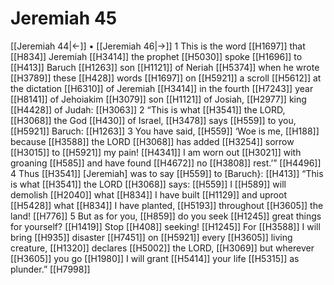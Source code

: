 # Jeremiah 45
[[Jeremiah 44|←]] • [[Jeremiah 46|→]]
1 This is the word [[H1697]] that [[H834]] Jeremiah [[H3414]] the prophet [[H5030]] spoke [[H1696]] to [[H413]] Baruch [[H1263]] son [[H1121]] of Neriah [[H5374]] when he wrote [[H3789]] these [[H428]] words [[H1697]] on [[H5921]] a scroll [[H5612]] at the dictation [[H6310]] of Jeremiah [[H3414]] in the fourth [[H7243]] year [[H8141]] of Jehoiakim [[H3079]] son [[H1121]] of Josiah, [[H2977]] king [[H4428]] of Judah: [[H3063]] 
2 “This is what [[H3541]] the LORD, [[H3068]] the God [[H430]] of Israel, [[H3478]] says [[H559]] to you, [[H5921]] Baruch: [[H1263]] 
3 You have said, [[H559]] ‘Woe is me, [[H188]] because [[H3588]] the LORD [[H3068]] has added [[H3254]] sorrow [[H3015]] to [[H5921]] my pain! [[H4341]] I am worn out [[H3021]] with groaning [[H585]] and have found [[H4672]] no [[H3808]] rest.’” [[H4496]] 
4 Thus [[H3541]] [Jeremiah] was to say [[H559]] to [Baruch}: [[H413]] “This is what [[H3541]] the LORD [[H3068]] says: [[H559]] I [[H589]] will demolish [[H2040]] what [[H834]] I have built [[H1129]] and uproot [[H5428]] what [[H834]] I have planted, [[H5193]] throughout [[H3605]] the land! [[H776]] 
5 But as for you, [[H859]] do you seek [[H1245]] great things for yourself? [[H1419]] Stop [[H408]] seeking! [[H1245]] For [[H3588]] I will bring [[H935]] disaster [[H7451]] on [[H5921]] every [[H3605]] living creature, [[H1320]] declares [[H5002]] the LORD, [[H3069]] but wherever [[H3605]] you go [[H1980]] I will grant [[H5414]] your life [[H5315]] as plunder.” [[H7998]] 
